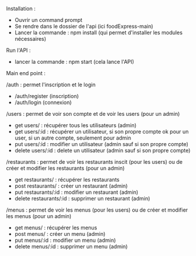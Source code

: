 Installation : 

- Ouvrir un command prompt
- Se rendre dans le dossier de l'api (ici foodExpress-main)
- Lancer la commande : npm install (qui permet d'installer les modules nécessaires)

Run l'API : 

- lancer la commande : npm start (cela lance l'API)


Main end point : 

/auth : permet l'inscription et le login
 - /auth/register (inscription)
 - /auth/login (connexion)

/users : permet de voir son compte et de voir les users (pour un admin)
 - get users/ : récupérer tous les utilisateurs (admin)
 - get users/:id : récupérer un utilisateur, si son propre compte ok pour un user, si un autre compte, seulement pour admin
 - put users/:id : modifier un utilisateur (admin sauf si son propre compte)
 - delete users/:id : delete un utilisateur (admin sauf si son propre compte)

/restaurants : permet de voir les restaurants inscit (pour les users) ou de créer et modifier les restaurants (pour un admin)
 - get restaurants/ : récupérer les restaurants
 - post restaurants/ : créer un restaurant (admin)
 - put restaurants/:id : modifier un restaurant (admin)
 - delete restaurants/:id : supprimer un restaurant (admin)

/menus : permet de voir les menus (pour les users) ou de créer et modifier les menus (pour un admin)

 - get menus/ : récupérer les menus
 - post menus/ : créer un menu (admin)
 - put menus/:id : modifier un menu (admin)
 - delete menus/:id : supprimer un menu (admin)
